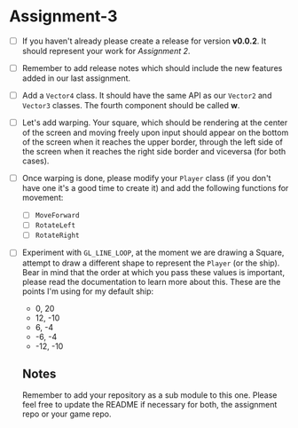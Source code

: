 # Assignment-3

- [ ] If you haven't already please create a release for version **v0.0.2**. It should represent your work for *Assignment 2*.
 - [ ] Remember to add release notes which should include the new features added in our last assignment. 
- [ ] Add a `Vector4` class. It should have the same API as our `Vector2` and `Vector3` classes. The fourth component should be called **w**.
- [ ] Let's add warping. Your square, which should be rendering at the center of the screen and moving freely upon input should appear on the bottom of the screen when it reaches the upper border, through the left side of the screen when it reaches the right side border and viceversa (for both cases).
 - [ ] Once warping is done, please modify your `Player` class (if you don't have one it's a good time to create it) and add the following functions for movement:
    - [ ] `MoveForward`
    - [ ] `RotateLeft`
    - [ ] `RotateRight`
- [ ] Experiment with `GL_LINE_LOOP`, at the moment we are drawing a Square, attempt to draw a different shape to represent the `Player` (or the ship). Bear in mind that the order at which you pass these values is important, please read the documentation to learn more about this. These are the points I'm using for my default ship:
  * 0, 20
  * 12, -10
  * 6, -4
  * -6, -4
  * -12, -10
  
  ## Notes
  Remember to add your repository as a sub module to this one. Please feel free to update the README if necessary for both, the assignment repo or your game repo.
